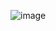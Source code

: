 ![image](https://github.com/Jason89967/EC2024/assets/162284478/3cd2e987-ff09-4580-a085-2fd3194d516c)
